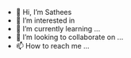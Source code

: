 - 👋 Hi, I’m Sathees
- 👀 I’m interested in
- 🌱 I’m currently learning ...
- 💞️ I’m looking to collaborate on ...
- 📫 How to reach me ...

<!---
Sathees000/Sathees000 is a ✨ special ✨ repository because its `README.md` (this file) appears on your GitHub profile.
You can click the Preview link to take a look at your changes.
--->
